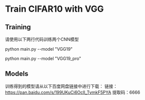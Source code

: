 # Train CIFAR10 with VGG

## Training
请使用以下两行代码训练两个CNN模型          

python main.py --model "VGG19"                             

python main.py --model "VGG19_pro"

## Models
训练得到的模型请从以下百度网盘链接中进行下载：
链接：https://pan.baidu.com/s/199UKuCi6OcIl_TvmkF5PYA 
提取码：6666 

